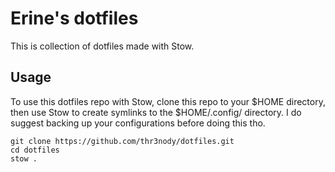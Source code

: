 # Erine's dotfiles

This is collection of dotfiles made with Stow.

## Usage

To use this dotfiles repo with Stow, clone this repo to your $HOME directory, then use Stow to create symlinks to the $HOME/.config/ directory. I do suggest backing up your configurations before doing this tho.

```
git clone https://github.com/thr3nody/dotfiles.git
cd dotfiles
stow .
```
